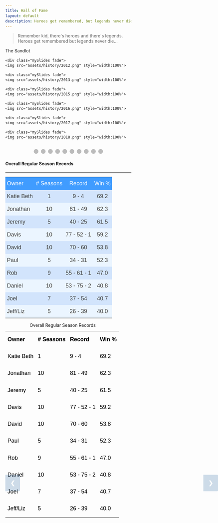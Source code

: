 ```yaml
---
title: Hall of Fame
layout: default
description: Heroes get remembered, but legends never die
---
```

> Remember kid, there's heroes and there's legends. Heroes get remembered but legends never die...

The Sandlot
<!-- HTML -->

<!-- Slideshow container -->
<div class="slideshow-container">

  <!-- Full-width images with number and caption text -->
  <div class="mySlides fade">
    <img src="assets/history/2009.png" style="width:100%">
  </div>

  <div class="mySlides fade">
    <img src="assets/history/2010.png" style="width:100%">
  </div>

  <div class="mySlides fade">
    <img src="assets/history/2011.png" style="width:100%">
  </div>

    <div class="mySlides fade">
    <img src="assets/history/2012.png" style="width:100%">
  </div>

    <div class="mySlides fade">
    <img src="assets/history/2013.png" style="width:100%">
  </div>

  <div class="mySlides fade">
    <img src="assets/history/2014.png" style="width:100%">
  </div>

    <div class="mySlides fade">
    <img src="assets/history/2015.png" style="width:100%">
  </div>

    <div class="mySlides fade">
    <img src="assets/history/2016.png" style="width:100%">
  </div>

    <div class="mySlides fade">
    <img src="assets/history/2017.png" style="width:100%">
  </div>

    <div class="mySlides fade">
    <img src="assets/history/2018.png" style="width:100%">
  </div>

  <!-- Next and previous buttons -->
  <a class="prev" onclick="plusSlides(-1)">&#10094;</a>
  <a class="next" onclick="plusSlides(1)">&#10095;</a>
</div>
<br>

<!-- The dots/circles -->
<div style="text-align:center">
  <span class="dot" onclick="currentSlide(1)"></span> 
  <span class="dot" onclick="currentSlide(2)"></span> 
  <span class="dot" onclick="currentSlide(3)"></span>
  <span class="dot" onclick="currentSlide(4)"></span>
  <span class="dot" onclick="currentSlide(5)"></span> 
  <span class="dot" onclick="currentSlide(6)"></span> 
  <span class="dot" onclick="currentSlide(7)"></span> 
  <span class="dot" onclick="currentSlide(8)"></span>
  <span class="dot" onclick="currentSlide(9)"></span>
  <span class="dot" onclick="currentSlide(10)"></span> 
</div>

<!-- CSS -->
<style>
* {box-sizing:border-box}

/* Slideshow container */
.slideshow-container {
  max-width: 1000px;
  position: relative;
  margin: auto;
}

/* Hide the images by default */
.mySlides {
  display: none;
}

/* Next & previous buttons */
.prev, .next {
  cursor: pointer;
  position: absolute;
  top: 40%;
  width: auto;
  margin-top: -22px;
  padding: 16px;
  background-color: #145998;
  color: white;
  font-weight: bold;
  font-size: 18px;
  transition: 0.6s ease;
  border-radius: 0 3px 3px 0;
  user-select: none;
  opacity: 0.2;
}

/* Position the "next button" to the right */
.next {
  right: 0;
  background-color: #145998;
  color: white;
}

/* On hover, add a black background color with a little bit see-through */
.prev:hover, .next:hover {
  background-color: rgba(0,0,0,0.8);
  opacity: 0.7;
}

/* Caption text */
.text {
  color: #f2f2f2;
  font-size: 15px;
  padding: 8px 12px;
  position: absolute;
  bottom: 8px;
  width: 100%;
  text-align: center;
}

/* Number text (1/3 etc) */
.numbertext {
  color: #f2f2f2;
  font-size: 12px;
  padding: 8px 12px;
  position: absolute;
  top: 0;
}

/* The dots/bullets/indicators */
.dot {
  cursor: pointer;
  height: 15px;
  width: 15px;
  margin: 0 2px;
  background-color: #bbb;
  border-radius: 50%;
  display: inline-block;
  transition: background-color 0.6s ease;
}

.round {
  border-radius: 50%;
}

.active, .dot:hover {
  background-color: #145998;
}

/* Fading animation */
.fade {
  -webkit-animation-name: fade;
  -webkit-animation-duration: 1.5s;
  animation-name: fade;
  animation-duration: 1.5s;
}

@-webkit-keyframes fade {
  from {opacity: .4} 
  to {opacity: 1}
}

@keyframes fade {
  from {opacity: .4} 
  to {opacity: 1}
}

</style>

<script>
var slideIndex = 1;
showSlides(slideIndex);

// Next/previous controls
function plusSlides(n) {
  showSlides(slideIndex += n);
}

// Thumbnail image controls
function currentSlide(n) {
  showSlides(slideIndex = n);
}

function showSlides(n) {
  var i;
  var slides = document.getElementsByClassName("mySlides");
  var dots = document.getElementsByClassName("dot");
  if (n > slides.length) {slideIndex = 1} 
  if (n < 1) {slideIndex = slides.length}
  for (i = 0; i < slides.length; i++) {
      slides[i].style.display = "none"; 
  }
  for (i = 0; i < dots.length; i++) {
      dots[i].className = dots[i].className.replace(" active", "");
  }
  slides[slideIndex-1].style.display = "block"; 
  dots[slideIndex-1].className += " active";
}
</script>

#### Overall Regular Season Records
___
<style type="text/css">@media screen and (max-width: 767px) {.tg {width: auto !important;}.tg col {width: auto !important;}.tg-wrap {overflow-x: auto;-webkit-overflow-scrolling: touch;margin-left: auto; margin-right: auto;}}</style><div class="tg-wrap"><table style="border-collapse:collapse;border-spacing:0;border-color:#9ABAD9;margin:0px auto" class="tg"><tr><th style="font-family:Arial, sans-serif;font-size:18px;font-weight:normal;padding:10px 5px;border-style:solid;border-width:0px;overflow:hidden;word-break:normal;border-color:inherit;color:#fff;background-color:#409cff;text-align:left;vertical-align:top">Owner</th><th style="font-family:Arial, sans-serif;font-size:18px;font-weight:normal;padding:10px 5px;border-style:solid;border-width:0px;overflow:hidden;word-break:normal;border-color:inherit;color:#fff;background-color:#409cff;text-align:center;vertical-align:top"># Seasons</th><th style="font-family:Arial, sans-serif;font-size:18px;font-weight:normal;padding:10px 5px;border-style:solid;border-width:0px;overflow:hidden;word-break:normal;border-color:inherit;color:#fff;background-color:#409cff;text-align:center;vertical-align:top">Record</th><th style="font-family:Arial, sans-serif;font-size:18px;font-weight:normal;padding:10px 5px;border-style:solid;border-width:0px;overflow:hidden;word-break:normal;border-color:inherit;color:#fff;background-color:#409cff;text-align:center;vertical-align:top">Win %</th></tr><tr><td style="font-family:Arial, sans-serif;font-size:18px;padding:10px 5px;border-style:solid;border-width:0px;overflow:hidden;word-break:normal;border-color:inherit;color:#444;background-color:#D2E4FC;text-align:left;vertical-align:top">Katie Beth</td><td style="font-family:Arial, sans-serif;font-size:18px;padding:10px 5px;border-style:solid;border-width:0px;overflow:hidden;word-break:normal;border-color:inherit;color:#444;background-color:#D2E4FC;text-align:center;vertical-align:top">1</td><td style="font-family:Arial, sans-serif;font-size:18px;padding:10px 5px;border-style:solid;border-width:0px;overflow:hidden;word-break:normal;border-color:inherit;color:#444;background-color:#D2E4FC;text-align:center;vertical-align:top">9 - 4</td><td style="font-family:Arial, sans-serif;font-size:18px;padding:10px 5px;border-style:solid;border-width:0px;overflow:hidden;word-break:normal;border-color:inherit;color:#444;background-color:#D2E4FC;text-align:center;vertical-align:top">69.2</td></tr><tr><td style="font-family:Arial, sans-serif;font-size:18px;padding:10px 5px;border-style:solid;border-width:0px;overflow:hidden;word-break:normal;border-color:inherit;color:#444;background-color:#EBF5FF;text-align:left;vertical-align:top">Jonathan</td><td style="font-family:Arial, sans-serif;font-size:18px;padding:10px 5px;border-style:solid;border-width:0px;overflow:hidden;word-break:normal;border-color:inherit;color:#444;background-color:#EBF5FF;text-align:center;vertical-align:top">10</td><td style="font-family:Arial, sans-serif;font-size:18px;padding:10px 5px;border-style:solid;border-width:0px;overflow:hidden;word-break:normal;border-color:inherit;color:#444;background-color:#EBF5FF;text-align:center;vertical-align:top">81 - 49</td><td style="font-family:Arial, sans-serif;font-size:18px;padding:10px 5px;border-style:solid;border-width:0px;overflow:hidden;word-break:normal;border-color:inherit;color:#444;background-color:#EBF5FF;text-align:center;vertical-align:top">62.3</td></tr><tr><td style="font-family:Arial, sans-serif;font-size:18px;padding:10px 5px;border-style:solid;border-width:0px;overflow:hidden;word-break:normal;border-color:inherit;color:#444;background-color:#D2E4FC;text-align:left;vertical-align:top">Jeremy</td><td style="font-family:Arial, sans-serif;font-size:18px;padding:10px 5px;border-style:solid;border-width:0px;overflow:hidden;word-break:normal;border-color:inherit;color:#444;background-color:#D2E4FC;text-align:center;vertical-align:top">5</td><td style="font-family:Arial, sans-serif;font-size:18px;padding:10px 5px;border-style:solid;border-width:0px;overflow:hidden;word-break:normal;border-color:inherit;color:#444;background-color:#D2E4FC;text-align:center;vertical-align:top">40 - 25</td><td style="font-family:Arial, sans-serif;font-size:18px;padding:10px 5px;border-style:solid;border-width:0px;overflow:hidden;word-break:normal;border-color:inherit;color:#444;background-color:#D2E4FC;text-align:center;vertical-align:top">61.5</td></tr><tr><td style="font-family:Arial, sans-serif;font-size:18px;padding:10px 5px;border-style:solid;border-width:0px;overflow:hidden;word-break:normal;border-color:inherit;color:#444;background-color:#EBF5FF;text-align:left;vertical-align:top">Davis</td><td style="font-family:Arial, sans-serif;font-size:18px;padding:10px 5px;border-style:solid;border-width:0px;overflow:hidden;word-break:normal;border-color:inherit;color:#444;background-color:#EBF5FF;text-align:center;vertical-align:top">10</td><td style="font-family:Arial, sans-serif;font-size:18px;padding:10px 5px;border-style:solid;border-width:0px;overflow:hidden;word-break:normal;border-color:inherit;color:#444;background-color:#EBF5FF;text-align:center;vertical-align:top">77 - 52 - 1</td><td style="font-family:Arial, sans-serif;font-size:18px;padding:10px 5px;border-style:solid;border-width:0px;overflow:hidden;word-break:normal;border-color:inherit;color:#444;background-color:#EBF5FF;text-align:center;vertical-align:top">59.2</td></tr><tr><td style="font-family:Arial, sans-serif;font-size:18px;padding:10px 5px;border-style:solid;border-width:0px;overflow:hidden;word-break:normal;border-color:inherit;color:#444;background-color:#D2E4FC;text-align:left;vertical-align:top">David</td><td style="font-family:Arial, sans-serif;font-size:18px;padding:10px 5px;border-style:solid;border-width:0px;overflow:hidden;word-break:normal;border-color:inherit;color:#444;background-color:#D2E4FC;text-align:center;vertical-align:top">10</td><td style="font-family:Arial, sans-serif;font-size:18px;padding:10px 5px;border-style:solid;border-width:0px;overflow:hidden;word-break:normal;border-color:inherit;color:#444;background-color:#D2E4FC;text-align:center;vertical-align:top">70 - 60</td><td style="font-family:Arial, sans-serif;font-size:18px;padding:10px 5px;border-style:solid;border-width:0px;overflow:hidden;word-break:normal;border-color:inherit;color:#444;background-color:#D2E4FC;text-align:center;vertical-align:top">53.8</td></tr><tr><td style="font-family:Arial, sans-serif;font-size:18px;padding:10px 5px;border-style:solid;border-width:0px;overflow:hidden;word-break:normal;border-color:inherit;color:#444;background-color:#EBF5FF;text-align:left;vertical-align:top">Paul</td><td style="font-family:Arial, sans-serif;font-size:18px;padding:10px 5px;border-style:solid;border-width:0px;overflow:hidden;word-break:normal;border-color:inherit;color:#444;background-color:#EBF5FF;text-align:center;vertical-align:top">5</td><td style="font-family:Arial, sans-serif;font-size:18px;padding:10px 5px;border-style:solid;border-width:0px;overflow:hidden;word-break:normal;border-color:inherit;color:#444;background-color:#EBF5FF;text-align:center;vertical-align:top">34 - 31</td><td style="font-family:Arial, sans-serif;font-size:18px;padding:10px 5px;border-style:solid;border-width:0px;overflow:hidden;word-break:normal;border-color:inherit;color:#444;background-color:#EBF5FF;text-align:center;vertical-align:top">52.3</td></tr><tr><td style="font-family:Arial, sans-serif;font-size:18px;padding:10px 5px;border-style:solid;border-width:0px;overflow:hidden;word-break:normal;border-color:inherit;color:#444;background-color:#D2E4FC;text-align:left;vertical-align:top">Rob</td><td style="font-family:Arial, sans-serif;font-size:18px;padding:10px 5px;border-style:solid;border-width:0px;overflow:hidden;word-break:normal;border-color:inherit;color:#444;background-color:#D2E4FC;text-align:center;vertical-align:top">9</td><td style="font-family:Arial, sans-serif;font-size:18px;padding:10px 5px;border-style:solid;border-width:0px;overflow:hidden;word-break:normal;border-color:inherit;color:#444;background-color:#D2E4FC;text-align:center;vertical-align:top">55 - 61 - 1</td><td style="font-family:Arial, sans-serif;font-size:18px;padding:10px 5px;border-style:solid;border-width:0px;overflow:hidden;word-break:normal;border-color:inherit;color:#444;background-color:#D2E4FC;text-align:center;vertical-align:top">47.0</td></tr><tr><td style="font-family:Arial, sans-serif;font-size:18px;padding:10px 5px;border-style:solid;border-width:0px;overflow:hidden;word-break:normal;border-color:inherit;color:#444;background-color:#EBF5FF;text-align:left;vertical-align:top">Daniel</td><td style="font-family:Arial, sans-serif;font-size:18px;padding:10px 5px;border-style:solid;border-width:0px;overflow:hidden;word-break:normal;border-color:inherit;color:#444;background-color:#EBF5FF;text-align:center;vertical-align:top">10</td><td style="font-family:Arial, sans-serif;font-size:18px;padding:10px 5px;border-style:solid;border-width:0px;overflow:hidden;word-break:normal;border-color:inherit;color:#444;background-color:#EBF5FF;text-align:center;vertical-align:top">53 - 75 - 2</td><td style="font-family:Arial, sans-serif;font-size:18px;padding:10px 5px;border-style:solid;border-width:0px;overflow:hidden;word-break:normal;border-color:inherit;color:#444;background-color:#EBF5FF;text-align:center;vertical-align:top">40.8</td></tr><tr><td style="font-family:Arial, sans-serif;font-size:18px;padding:10px 5px;border-style:solid;border-width:0px;overflow:hidden;word-break:normal;border-color:inherit;color:#444;background-color:#D2E4FC;text-align:left;vertical-align:top">Joel</td><td style="font-family:Arial, sans-serif;font-size:18px;padding:10px 5px;border-style:solid;border-width:0px;overflow:hidden;word-break:normal;border-color:inherit;color:#444;background-color:#D2E4FC;text-align:center;vertical-align:top">7</td><td style="font-family:Arial, sans-serif;font-size:18px;padding:10px 5px;border-style:solid;border-width:0px;overflow:hidden;word-break:normal;border-color:inherit;color:#444;background-color:#D2E4FC;text-align:center;vertical-align:top">37 - 54</td><td style="font-family:Arial, sans-serif;font-size:18px;padding:10px 5px;border-style:solid;border-width:0px;overflow:hidden;word-break:normal;border-color:inherit;color:#444;background-color:#D2E4FC;text-align:center;vertical-align:top">40.7</td></tr><tr><td style="font-family:Arial, sans-serif;font-size:18px;padding:10px 5px;border-style:solid;border-width:0px;overflow:hidden;word-break:normal;border-color:inherit;color:#444;background-color:#EBF5FF;text-align:left;vertical-align:top">Jeff/Liz</td><td style="font-family:Arial, sans-serif;font-size:18px;padding:10px 5px;border-style:solid;border-width:0px;overflow:hidden;word-break:normal;border-color:inherit;color:#444;background-color:#EBF5FF;text-align:center;vertical-align:top">5</td><td style="font-family:Arial, sans-serif;font-size:18px;padding:10px 5px;border-style:solid;border-width:0px;overflow:hidden;word-break:normal;border-color:inherit;color:#444;background-color:#EBF5FF;text-align:center;vertical-align:top">26 - 39</td><td style="font-family:Arial, sans-serif;font-size:18px;padding:10px 5px;border-style:solid;border-width:0px;overflow:hidden;word-break:normal;border-color:inherit;color:#444;background-color:#EBF5FF;text-align:center;vertical-align:top">40.0</td></tr></table></div>


<table style="width: 480px; border-color: #145998; margin-left: auto; margin-right: auto;" cellspacing="0" cellpadding="0"><caption>&nbsp;Overall Regular Season Records</caption>
<tbody>
<tr>
<td valign="top">
<p><span style="color: #000000; font-family: Arial; font-size: large;"><strong>Owner</strong></span></p>
</td>
<td valign="top">
<p><span style="color: #000000; font-family: Arial; font-size: large;"><strong># Seasons</strong></span></p>
</td>
<td valign="top">
<p><span style="color: #000000; font-family: Arial; font-size: large;"><strong>Record</strong></span></p>
</td>
<td valign="top">
<p><span style="color: #000000; font-family: Arial; font-size: large;"><strong>Win %</strong></span></p>
</td>
</tr>
<tr>
<td valign="top">
<p><span style="color: #000000; font-family: Arial; font-size: large;">Katie Beth</span></p>
</td>
<td valign="top">
<p><span style="color: #000000; font-family: Arial; font-size: large;">1</span></p>
</td>
<td valign="top">
<p><span style="color: #000000; font-family: Arial; font-size: large;">9 - 4</span></p>
</td>
<td valign="top">
<p><span style="color: #000000; font-family: Arial; font-size: large;">69.2</span></p>
</td>
</tr>
<tr>
<td valign="top">
<p><span style="color: #000000; font-family: Arial; font-size: large;">Jonathan</span></p>
</td>
<td valign="top">
<p><span style="color: #000000; font-family: Arial; font-size: large;">10</span></p>
</td>
<td valign="top">
<p><span style="color: #000000; font-family: Arial; font-size: large;">81 - 49</span></p>
</td>
<td valign="top">
<p><span style="color: #000000; font-family: Arial; font-size: large;">62.3</span></p>
</td>
</tr>
<tr>
<td valign="top">
<p><span style="color: #000000; font-family: Arial; font-size: large;">Jeremy</span></p>
</td>
<td valign="top">
<p><span style="color: #000000; font-family: Arial; font-size: large;">5</span></p>
</td>
<td valign="top">
<p><span style="color: #000000; font-family: Arial; font-size: large;">40 - 25</span></p>
</td>
<td valign="top">
<p><span style="color: #000000; font-family: Arial; font-size: large;">61.5</span></p>
</td>
</tr>
<tr>
<td valign="top">
<p><span style="color: #000000; font-family: Arial; font-size: large;">Davis</span></p>
</td>
<td valign="top">
<p><span style="color: #000000; font-family: Arial; font-size: large;">10</span></p>
</td>
<td valign="top">
<p><span style="color: #000000; font-family: Arial; font-size: large;">77 - 52 - 1</span></p>
</td>
<td valign="top">
<p><span style="color: #000000; font-family: Arial; font-size: large;">59.2</span></p>
</td>
</tr>
<tr>
<td valign="top">
<p><span style="color: #000000; font-family: Arial; font-size: large;">David</span></p>
</td>
<td valign="top">
<p><span style="color: #000000; font-family: Arial; font-size: large;">10</span></p>
</td>
<td valign="top">
<p><span style="color: #000000; font-family: Arial; font-size: large;">70 - 60</span></p>
</td>
<td valign="top">
<p><span style="color: #000000; font-family: Arial; font-size: large;">53.8</span></p>
</td>
</tr>
<tr>
<td valign="top">
<p><span style="color: #000000; font-family: Arial; font-size: large;">Paul</span></p>
</td>
<td valign="top">
<p><span style="color: #000000; font-family: Arial; font-size: large;">5</span></p>
</td>
<td valign="top">
<p><span style="color: #000000; font-family: Arial; font-size: large;">34 - 31</span></p>
</td>
<td valign="top">
<p><span style="color: #000000; font-family: Arial; font-size: large;">52.3</span></p>
</td>
</tr>
<tr>
<td valign="top">
<p><span style="color: #000000; font-family: Arial; font-size: large;">Rob</span></p>
</td>
<td valign="top">
<p><span style="color: #000000; font-family: Arial; font-size: large;">9</span></p>
</td>
<td valign="top">
<p><span style="color: #000000; font-family: Arial; font-size: large;">55 - 61 - 1</span></p>
</td>
<td valign="top">
<p><span style="color: #000000; font-family: Arial; font-size: large;">47.0</span></p>
</td>
</tr>
<tr>
<td valign="top">
<p><span style="color: #000000; font-family: Arial; font-size: large;">Daniel</span></p>
</td>
<td valign="top">
<p><span style="color: #000000; font-family: Arial; font-size: large;">10</span></p>
</td>
<td valign="top">
<p><span style="color: #000000; font-family: Arial; font-size: large;">53 - 75 - 2</span></p>
</td>
<td valign="top">
<p><span style="color: #000000; font-family: Arial; font-size: large;">40.8</span></p>
</td>
</tr>
<tr>
<td valign="top">
<p><span style="color: #000000; font-family: Arial; font-size: large;">Joel</span></p>
</td>
<td valign="top">
<p><span style="color: #000000; font-family: Arial; font-size: large;">7</span></p>
</td>
<td valign="top">
<p><span style="color: #000000; font-family: Arial; font-size: large;">37 - 54</span></p>
</td>
<td valign="top">
<p><span style="color: #000000; font-family: Arial; font-size: large;">40.7</span></p>
</td>
</tr>
<tr>
<td valign="top">
<p><span style="color: #000000; font-family: Arial; font-size: large;">Jeff/Liz</span></p>
</td>
<td valign="top">
<p><span style="color: #000000; font-family: Arial; font-size: large;">5</span></p>
</td>
<td valign="top">
<p><span style="color: #000000; font-family: Arial; font-size: large;">26 - 39</span></p>
</td>
<td valign="top">
<p><span style="color: #000000; font-family: Arial; font-size: large;">40.0</span></p>
</td>
</tr>
</tbody>
</table>